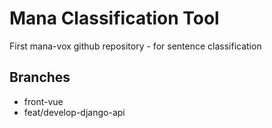 # Mana Classification Tool
First mana-vox github repository - for sentence classification

## Branches

* front-vue
* feat/develop-django-api
